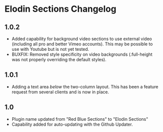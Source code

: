 # Elodin Sections Changelog

## 1.0.2

- Added capability for background video sections to use external video (including all pro and better Vimeo accounts). This may be possible to use with Youtube but is not yet tested.
- BUXFIX: Removed style specificity on video backgrounds (.full-height was not properly overriding the default styles).

## 1.0.1 

- Adding a text area *below* the two-column layout. This has been a feature request from several clients and is now in place.

## 1.0 

- Plugin name updated from "Red Blue Sections" to "Elodin Sections"
- Capability added for auto-updating with the Github Updater.
